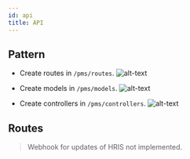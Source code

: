 ```yaml
---
id: api
title: API
---
```


## Pattern

- Create routes in `/pms/routes`.
![alt-text](/img/routebsc.png)

- Create models in `/pms/models`.
![alt-text](/img/modelbsc.png)

- Create controllers in `/pms/controllers`.
![alt-text](/img/controllerbsc.png)


## Routes



> Webhook for updates of HRIS not implemented.
